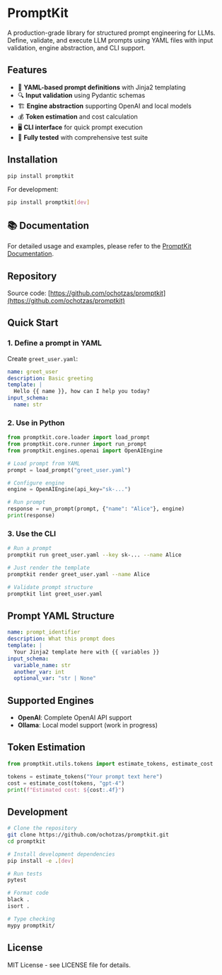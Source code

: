 # PromptKit

A production-grade library for structured prompt engineering for LLMs. Define, validate, and execute LLM prompts using YAML files with input validation, engine abstraction, and CLI support.

## Features

- 📝 **YAML-based prompt definitions** with Jinja2 templating
- 🔍 **Input validation** using Pydantic schemas
- 🏗️ **Engine abstraction** supporting OpenAI and local models
- 💰 **Token estimation** and cost calculation
- 🖥️ **CLI interface** for quick prompt execution
- 🧪 **Fully tested** with comprehensive test suite

## Installation

```bash
pip install promptkit
```

For development:

```bash
pip install promptkit[dev]
```

## 📚 Documentation

For detailed usage and examples, please refer to the [PromptKit Documentation](https://promptkit.readthedocs.io/).

## Repository

Source code: [https://github.com/ochotzas/promptkit](https://github.com/ochotzas/promptkit)

## Quick Start

### 1. Define a prompt in YAML

Create `greet_user.yaml`:

```yaml
name: greet_user
description: Basic greeting
template: |
  Hello {{ name }}, how can I help you today?
input_schema:
  name: str
```

### 2. Use in Python

```python
from promptkit.core.loader import load_prompt
from promptkit.core.runner import run_prompt
from promptkit.engines.openai import OpenAIEngine

# Load prompt from YAML
prompt = load_prompt("greet_user.yaml")

# Configure engine
engine = OpenAIEngine(api_key="sk-...")

# Run prompt
response = run_prompt(prompt, {"name": "Alice"}, engine)
print(response)
```

### 3. Use the CLI

```bash
# Run a prompt
promptkit run greet_user.yaml --key sk-... --name Alice

# Just render the template
promptkit render greet_user.yaml --name Alice

# Validate prompt structure
promptkit lint greet_user.yaml
```

## Prompt YAML Structure

```yaml
name: prompt_identifier
description: What this prompt does
template: |
  Your Jinja2 template here with {{ variables }}
input_schema:
  variable_name: str
  another_var: int
  optional_var: "str | None"
```

## Supported Engines

- **OpenAI**: Complete OpenAI API support
- **Ollama**: Local model support (work in progress)

## Token Estimation

```python
from promptkit.utils.tokens import estimate_tokens, estimate_cost

tokens = estimate_tokens("Your prompt text here")
cost = estimate_cost(tokens, "gpt-4")
print(f"Estimated cost: ${cost:.4f}")
```

## Development

```bash
# Clone the repository
git clone https://github.com/ochotzas/promptkit.git
cd promptkit

# Install development dependencies
pip install -e .[dev]

# Run tests
pytest

# Format code
black .
isort .

# Type checking
mypy promptkit/
```

## License

MIT License - see LICENSE file for details.
